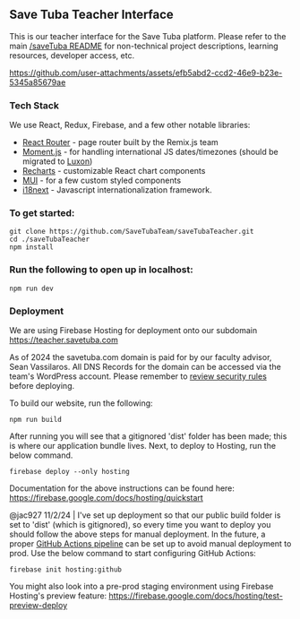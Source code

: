 ## Save Tuba Teacher Interface

This is our teacher interface for the Save Tuba platform. Please refer to the main [/saveTuba README](https://github.com/SaveTubaTeam/saveTuba) for non-technical project descriptions, learning resources, developer access, etc.


https://github.com/user-attachments/assets/efb5abd2-ccd2-46e9-b23e-5345a85679ae


### Tech Stack

We use React, Redux, Firebase, and a few other notable libraries:

- [React Router](https://reactrouter.com/en/main/start/tutorial) - page router built by the Remix.js team
- [Moment.js](https://momentjs.com/docs/#/use-it/) - for handling international JS dates/timezones (should be migrated to [Luxon](https://momentjs.com/docs/#/-project-status/))
- [Recharts](https://recharts.org/en-US/) - customizable React chart components
- [MUI](https://mui.com/material-ui/getting-started/) - for a few custom styled components
- [i18next](https://react.i18next.com/) - Javascript internationalization framework.

### To get started:
```
git clone https://github.com/SaveTubaTeam/saveTubaTeacher.git
cd ./saveTubaTeacher
npm install
```

### Run the following to open up in localhost:
```
npm run dev
```

### Deployment

We are using Firebase Hosting for deployment onto our subdomain https://teacher.savetuba.com 

As of 2024 the savetuba.com domain is paid for by our faculty advisor, Sean Vassilaros. All DNS Records for the domain can be accessed via the team's WordPress account. Please remember to [review security rules](https://github.com/SaveTubaTeam/saveTuba?tab=readme-ov-file#mobile-app-deployment) before deploying.

To build our website, run the following: 

```
npm run build
```

After running you will see that a gitignored 'dist' folder has been made; this is where our application bundle lives. Next, to deploy to Hosting, run the below command.

```
firebase deploy --only hosting
```

Documentation for the above instructions can be found here: https://firebase.google.com/docs/hosting/quickstart

@jac927 11/2/24 | I've  set up deployment so that our public build folder is set to 'dist' (which is gitignored), so every time you want to deploy you should follow the above steps for manual deployment. In the future, a proper [GitHub Actions pipeline](https://firebase.google.com/docs/hosting/github-integration) can be set up to avoid manual deployment to prod. Use the below command to start configuring GitHub Actions:

```
firebase init hosting:github
```

You might also look into a pre-prod staging environment using Firebase Hosting's preview feature: https://firebase.google.com/docs/hosting/test-preview-deploy